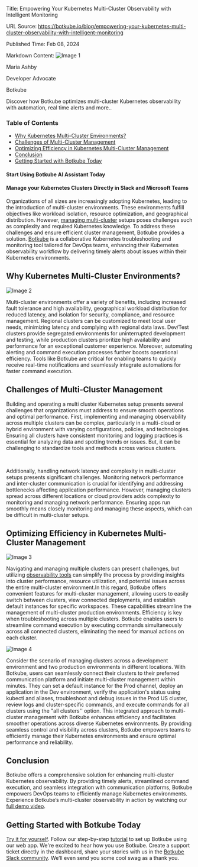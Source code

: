 Title: Empowering Your Kubernetes Multi-Cluster Observability with Intelligent Monitoring

URL Source: https://botkube.io/blog/empowering-your-kubernetes-multi-cluster-observability-with-intelligent-monitoring

Published Time: Feb 08, 2024

Markdown Content:
![Image 1](https://assets-global.website-files.com/634fabb21508d6c9db9bc46f/6408ed63e5b48fed17e54625_SE6Pjp9PW9TaOwePHJXRaxaLQgYdT2HX_5PYASmvIx8.jpeg)

Maria Ashby

Developer Advocate

Botkube

Discover how Botkube optimizes multi-cluster Kubernetes observability with automation, real time alerts and more..

### Table of Contents

*   [Why Kubernetes Multi-Cluster Environments?](#why-kubernetes-multi-cluster-environments-)
*   [Challenges of Multi-Cluster Management](#challenges-of-multi-cluster-management)
*   [Optimizing Efficiency in Kubernetes Multi-Cluster Management](#optimizing-efficiency-in-kubernetes-multi-cluster-management-)
*   [Conclusion](#conclusion)
*   [Getting Started with Botkube Today](#getting-started-with-botkube-today)

#### Start Using Botkube AI Assistant Today

#### Manage your Kubernetes Clusters Directly in Slack and Microsoft Teams

Organizations of all sizes are increasingly adopting Kubernetes, leading to the introduction of multi-cluster environments. These environments fulfill objectives like workload isolation, resource optimization, and geographical distribution. However, [managing multi-cluster](https://botkube.io/blog/best-practices-for-kubernetes-troubleshooting-in-multi-cluster-environments) setups poses challenges such as complexity and required Kubernetes knowledge. To address these challenges and ensure efficient cluster management, Botkube provides a solution. [Botkube](https://botkube.io/) is a collaborative Kubernetes troubleshooting and monitoring tool tailored for DevOps teams, enhancing their Kubernetes observability workflow by delivering timely alerts about issues within their Kubernetes environments.

Why Kubernetes Multi-Cluster Environments?
------------------------------------------

![Image 2](https://assets-global.website-files.com/634fabb21508d6c9db9bc46f/64b9697c82dc01bf31f863b1_automation.gif)

Multi-cluster environments offer a variety of benefits, including increased fault tolerance and high availability, geographical workload distribution for reduced latency, and isolation for security, compliance, and resource management. Regional clusters can be customized to meet local user needs, minimizing latency and complying with regional data laws. Dev/Test clusters provide segregated environments for uninterrupted development and testing, while production clusters prioritize high availability and performance for an exceptional customer experience. Moreover, automating alerting and command execution processes further boosts operational efficiency. Tools like Botkube are critical for enabling teams to quickly receive real-time notifications and seamlessly integrate automations for faster command execution.

Challenges of Multi-Cluster Management
--------------------------------------

Building and operating a multi cluster Kubernetes setup presents several challenges that organizations must address to ensure smooth operations and optimal performance. First, implementing and managing observability across multiple clusters can be complex, particularly in a multi-cloud or hybrid environment with varying configurations, policies, and technologies. Ensuring all clusters have consistent monitoring and logging practices is essential for analyzing data and spotting trends or issues. But, it can be challenging to standardize tools and methods across various clusters.

‍

Additionally, handling network latency and complexity in multi-cluster setups presents significant challenges. Monitoring network performance and inter-cluster communication is crucial for identifying and addressing bottlenecks affecting application performance. However, managing clusters spread across different locations or cloud providers adds complexity to monitoring and managing network performance. Ensuring apps run smoothly means closely monitoring and managing these aspects, which can be difficult in multi-cluster setups.

Optimizing Efficiency in Kubernetes Multi-Cluster Management
------------------------------------------------------------

![Image 3](https://assets-global.website-files.com/634fabb21508d6c9db9bc46f/65a0710c644fa0ebb76293d8_DJDInRt7FR5LTwmVqnG4WM9OBv7o9_FmRKnG5sA9F-UU-kqljSWEtByVtVP37PhGh2wq7eezjjCNzzjlYyIOyqlAfEMDA6UdSCs5AUJLKfcy3qqXg8cEOoJTdi4S-5Z_Otd9bgcKLoeY5gEcWNa0D4U.gif)

Navigating and managing multiple clusters can present challenges, but utilizing [observability tools](https://botkube.io/learn/kubernetes-observability-best-practices) can simplify the process by providing insights into cluster performance, resource utilization, and potential issues across the entire multi-cluster environment.In this regard, Botkube offers convenient features for multi-cluster management, allowing users to easily switch between clusters, view connected deployments, and establish default instances for specific workspaces. These capabilities streamline the management of multi-cluster production environments. Efficiency is key when troubleshooting across multiple clusters. Botkube enables users to streamline command execution by executing commands simultaneously across all connected clusters, eliminating the need for manual actions on each cluster.

![Image 4](https://assets-global.website-files.com/634fabb21508d6c9db9bc46f/65c535a6fc3e2e7a64e5f1f4_202402081509-ezgif.com-video-to-gif-converter.gif)

Consider the scenario of managing clusters across a development environment and two production environments in different locations. With Botkube, users can seamlessly connect their clusters to their preferred communication platform and initiate multi-cluster management within minutes. They can set a default instance for the Prod channel, deploy an application in the Dev environment, verify the application's status using kubectl and aliases, troubleshoot and debug issues in the Prod US cluster, review logs and cluster-specific commands, and execute commands for all clusters using the "all clusters'' option. This integrated approach to multi-cluster management with Botkube enhances efficiency and facilitates smoother operations across diverse Kubernetes environments. By providing seamless control and visibility across clusters, Botkube empowers teams to efficiently manage their Kubernetes environments and ensure optimal performance and reliability.

Conclusion
----------

Botkube offers a comprehensive solution for enhancing multi-cluster Kubernetes observability. By providing timely alerts, streamlined command execution, and seamless integration with communication platforms, Botkube empowers DevOps teams to efficiently manage Kubernetes environments. Experience Botkube’s multi-cluster observability in action by watching our [full demo video](https://youtu.be/zN2tBq_Yubc).

Getting Started with Botkube Today
----------------------------------

[Try it for yourself](https://app.botkube.io/). Follow our step-by-step [tutorial](https://botkube.io/blog/maximize-your-devops-teams-efficiency-with-botkube-and-microsoft-teams) to set up Botkube using our web app. We're excited to hear how you use Botkube. Create a support ticket directly in the dashboard, share your stories with us in the [Botkube Slack community](https://join.botkube.io/). We’ll even send you some cool swag as a thank you.
